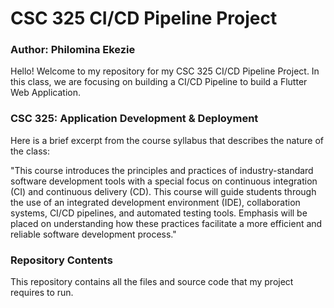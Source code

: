 # CSC 325 CI/CD Pipeline Project
### Author: Philomina Ekezie
Hello! Welcome to my repository for my CSC 325 CI/CD Pipeline Project. In this class, we are focusing on building a CI/CD Pipeline to build a Flutter Web Application.

### CSC 325: Application Development & Deployment
Here is a brief excerpt from the course syllabus that describes the nature of the class:

"This course introduces the principles and practices of industry-standard software development tools with a
special focus on continuous integration (CI) and continuous delivery (CD). This course will guide students
through the use of an integrated development environment (IDE), collaboration systems, CI/CD pipelines, and
automated testing tools. Emphasis will be placed on understanding how these practices facilitate a more efficient
and reliable software development process."

### Repository Contents
This repository contains all the files and source code that my project requires to run.

